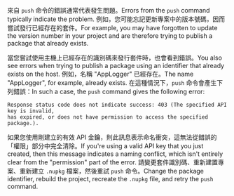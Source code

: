 <span data-ttu-id="ad510-101">來自 `push` 命令的錯誤通常代表發生問題。</span><span class="sxs-lookup"><span data-stu-id="ad510-101">Errors from the `push` command typically indicate the problem.</span></span> <span data-ttu-id="ad510-102">例如，您可能忘記更新專案中的版本號碼，因而嘗試發行已經存在的套件。</span><span class="sxs-lookup"><span data-stu-id="ad510-102">For example, you may have forgotten to update the version number in your project and are therefore trying to publish a package that already exists.</span></span>

<span data-ttu-id="ad510-103">當您嘗試使用主機上已經存在的識別碼來發行套件時，也會看到錯誤。</span><span class="sxs-lookup"><span data-stu-id="ad510-103">You also see errors when trying to publish a package using an identifier that already exists on the host.</span></span> <span data-ttu-id="ad510-104">例如，名稱 "AppLogger" 已經存在。</span><span class="sxs-lookup"><span data-stu-id="ad510-104">The name "AppLogger", for example, already exists.</span></span> <span data-ttu-id="ad510-105">在這種情況下，`push` 命令會產生下列錯誤：</span><span class="sxs-lookup"><span data-stu-id="ad510-105">In such a case, the `push` command gives the following error:</span></span>

```output
Response status code does not indicate success: 403 (The specified API key is invalid,
has expired, or does not have permission to access the specified package.).
```

<span data-ttu-id="ad510-106">如果您使用剛建立的有效 API 金鑰，則此訊息表示命名衝突，這無法從錯誤的「權限」部分中完全清除。</span><span class="sxs-lookup"><span data-stu-id="ad510-106">If you're using a valid API key that you just created, then this message indicates a naming conflict, which isn't entirely clear from the "permission" part of the error.</span></span> <span data-ttu-id="ad510-107">請變更套件識別碼、重新建置專案、重新建立 `.nupkg` 檔案，然後重試 `push` 命令。</span><span class="sxs-lookup"><span data-stu-id="ad510-107">Change the package identifier, rebuild the project, recreate the `.nupkg` file, and retry the `push` command.</span></span>
